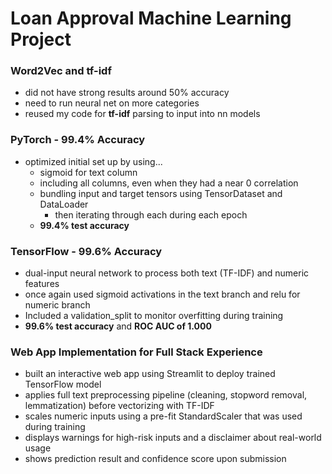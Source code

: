 # Loan Approval Machine Learning Project #

### Word2Vec and tf-idf ###
- did not have strong results around 50% accuracy
- need to run neural net on more categories
- reused my code for **tf-idf** parsing to input into nn models

### PyTorch - 99.4% Accuracy ###
- optimized initial set up by using...
    - sigmoid for text column
    - including all columns, even when they had a near 0 correlation
    - bundling input and target tensors using TensorDataset and DataLoader
        - then iterating through each during each epoch
    - **99.4% test accuracy**

### TensorFlow - 99.6% Accuracy ###
- dual-input neural network to process both text (TF-IDF) and numeric features
- once again used sigmoid activations in the text branch and relu for numeric branch
- Included a validation_split to monitor overfitting during training
- **99.6% test accuracy** and **ROC AUC of 1.000**
    
### Web App Implementation for Full Stack Experience ###
- built an interactive web app using Streamlit to deploy trained TensorFlow model
- applies full text preprocessing pipeline (cleaning, stopword removal, lemmatization) before vectorizing with TF-IDF
- scales numeric inputs using a pre-fit StandardScaler that was used during training
- displays warnings for high-risk inputs and a disclaimer about real-world usage
- shows prediction result and confidence score upon submission